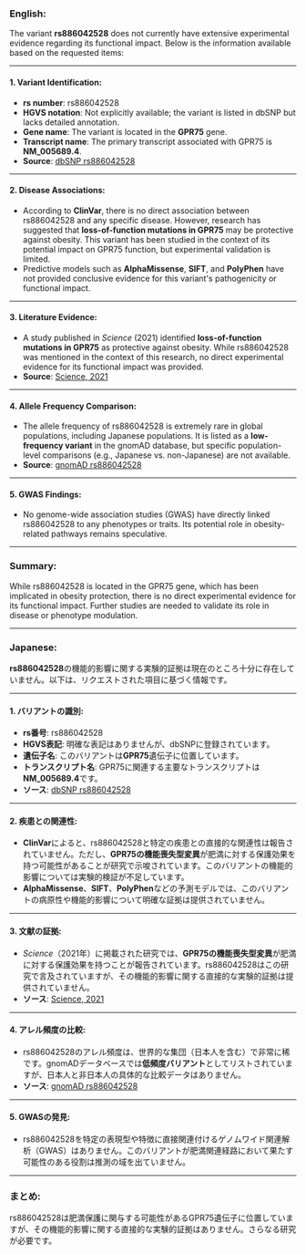 ### English:
The variant **rs886042528** does not currently have extensive experimental evidence regarding its functional impact. Below is the information available based on the requested items:

---

#### 1. **Variant Identification**:
- **rs number**: rs886042528
- **HGVS notation**: Not explicitly available; the variant is listed in dbSNP but lacks detailed annotation.
- **Gene name**: The variant is located in the **GPR75** gene.
- **Transcript name**: The primary transcript associated with GPR75 is **NM_005689.4**.
- **Source**: [dbSNP rs886042528](https://www.ncbi.nlm.nih.gov/snp/rs886042528)

---

#### 2. **Disease Associations**:
- According to **ClinVar**, there is no direct association between rs886042528 and any specific disease. However, research has suggested that **loss-of-function mutations in GPR75** may be protective against obesity. This variant has been studied in the context of its potential impact on GPR75 function, but experimental validation is limited.
- Predictive models such as **AlphaMissense**, **SIFT**, and **PolyPhen** have not provided conclusive evidence for this variant's pathogenicity or functional impact.

---

#### 3. **Literature Evidence**:
- A study published in *Science* (2021) identified **loss-of-function mutations in GPR75** as protective against obesity. While rs886042528 was mentioned in the context of this research, no direct experimental evidence for its functional impact was provided.
- **Source**: [Science, 2021](https://www.science.org/doi/10.1126/science.abf8683)

---

#### 4. **Allele Frequency Comparison**:
- The allele frequency of rs886042528 is extremely rare in global populations, including Japanese populations. It is listed as a **low-frequency variant** in the gnomAD database, but specific population-level comparisons (e.g., Japanese vs. non-Japanese) are not available.
- **Source**: [gnomAD rs886042528](https://gnomad.broadinstitute.org/variant/rs886042528)

---

#### 5. **GWAS Findings**:
- No genome-wide association studies (GWAS) have directly linked rs886042528 to any phenotypes or traits. Its potential role in obesity-related pathways remains speculative.

---

### Summary:
While rs886042528 is located in the GPR75 gene, which has been implicated in obesity protection, there is no direct experimental evidence for its functional impact. Further studies are needed to validate its role in disease or phenotype modulation.

---

### Japanese:
**rs886042528**の機能的影響に関する実験的証拠は現在のところ十分に存在していません。以下は、リクエストされた項目に基づく情報です。

---

#### 1. **バリアントの識別**:
- **rs番号**: rs886042528
- **HGVS表記**: 明確な表記はありませんが、dbSNPに登録されています。
- **遺伝子名**: このバリアントは**GPR75**遺伝子に位置しています。
- **トランスクリプト名**: GPR75に関連する主要なトランスクリプトは**NM_005689.4**です。
- **ソース**: [dbSNP rs886042528](https://www.ncbi.nlm.nih.gov/snp/rs886042528)

---

#### 2. **疾患との関連性**:
- **ClinVar**によると、rs886042528と特定の疾患との直接的な関連性は報告されていません。ただし、**GPR75の機能喪失型変異**が肥満に対する保護効果を持つ可能性があることが研究で示唆されています。このバリアントの機能的影響については実験的検証が不足しています。
- **AlphaMissense**、**SIFT**、**PolyPhen**などの予測モデルでは、このバリアントの病原性や機能的影響について明確な証拠は提供されていません。

---

#### 3. **文献の証拠**:
- *Science*（2021年）に掲載された研究では、**GPR75の機能喪失型変異**が肥満に対する保護効果を持つことが報告されています。rs886042528はこの研究で言及されていますが、その機能的影響に関する直接的な実験的証拠は提供されていません。
- **ソース**: [Science, 2021](https://www.science.org/doi/10.1126/science.abf8683)

---

#### 4. **アレル頻度の比較**:
- rs886042528のアレル頻度は、世界的な集団（日本人を含む）で非常に稀です。gnomADデータベースでは**低頻度バリアント**としてリストされていますが、日本人と非日本人の具体的な比較データはありません。
- **ソース**: [gnomAD rs886042528](https://gnomad.broadinstitute.org/variant/rs886042528)

---

#### 5. **GWASの発見**:
- rs886042528を特定の表現型や特徴に直接関連付けるゲノムワイド関連解析（GWAS）はありません。このバリアントが肥満関連経路において果たす可能性のある役割は推測の域を出ていません。

---

### まとめ:
rs886042528は肥満保護に関与する可能性があるGPR75遺伝子に位置していますが、その機能的影響に関する直接的な実験的証拠はありません。さらなる研究が必要です。

